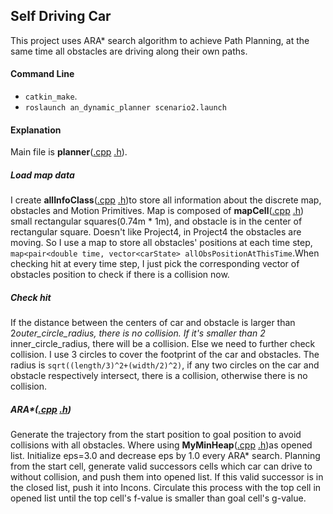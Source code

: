 ## Self Driving Car
This project uses ARA* search algorithm to achieve Path Planning, at the same time all obstacles are driving along their own paths.
#### Command Line
- `catkin_make`.
- `roslaunch an_dynamic_planner scenario2.launch`

#### Explanation
Main file is **planner**([.cpp](https://gitlab.com/RubyZhu/student1706133/blob/master/Project4/an_dynamic_planner/src/planner.cpp) [.h](https://gitlab.com/RubyZhu/student1706133/blob/master/Project4/an_dynamic_planner/include/an_dynamic_planner/planner.h)).
##### Load map data
I create **allInfoClass**([.cpp](https://gitlab.com/RubyZhu/student1706133/blob/master/Project4/an_dynamic_planner/src/allInfoClass.cpp) [.h](https://gitlab.com/RubyZhu/student1706133/blob/master/Project4/an_dynamic_planner/include/an_dynamic_planner/allInfoClass.h))to store all information about the discrete map, obstacles and Motion Primitives. Map is composed of **mapCell**([.cpp](https://gitlab.com/RubyZhu/student1706133/blob/master/Project4/an_dynamic_planner/src/mapCell.cpp) [.h](https://gitlab.com/RubyZhu/student1706133/blob/master/Project4/an_dynamic_planner/include/an_dynamic_planner/mapCell.h)) small rectangular squares(0.74m * 1m), and obstacle is in the center of rectangular square.
Doesn't like Project4, in Project4 the obstacles are moving. So I use a map to store all obstacles' positions at each time step, `map<pair<double time, vector<carState> allObsPositionAtThisTime`.When checking hit at every time step, I just pick the corresponding vector of obstacles position to check if there is a collision now.
##### Check hit
If the distance between the centers of car and obstacle is larger than 2*outer_circle_radius, there is no collision. If it's smaller than 2* inner_circle_radius, there will be a collision. Else we need to further check collision. I use 3 circles to cover the footprint of the car and obstacles. The radius is `sqrt((length/3)^2+(width/2)^2)`, if any two circles on the car and obstacle respectively intersect, there is a collision, otherwise there is no collision.
##### ARA*([.cpp](https://gitlab.com/RubyZhu/student1706133/blob/master/Project4/an_dynamic_planner/src/pathPlanner.cpp) [.h](https://gitlab.com/RubyZhu/student1706133/blob/master/Project4/an_dynamic_planner/include/an_dynamic_planner/pathPlanner.h))
Generate the trajectory from the start position to goal position to avoid collisions with all obstacles. Where using **MyMinHeap**([.cpp](https://gitlab.com/RubyZhu/student1706133/blob/master/Project4/an_dynamic_planner/src/minHeap.cpp) [.h](https://gitlab.com/RubyZhu/student1706133/blob/master/Project4/an_dynamic_planner/include/an_dynamic_planner/minHeap.h))as opened list. Initialize eps=3.0 and decrease eps by 1.0 every ARA* search. Planning from the start cell, generate valid successors cells which car can drive to without collision, and push them into opened list. If this valid successor is in the closed list, push it into Incons. Circulate this process with the top cell in opened list until the top cell's f-value is smaller than goal cell's g-value.